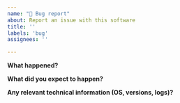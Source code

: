 ```yaml
---
name: "🐞 Bug report"
about: Report an issue with this software
title: ''
labels: 'bug'
assignees: ''

---
```


**What happened?**



**What did you expect to happen?**



**Any relevant technical information (OS, versions, logs)?**

